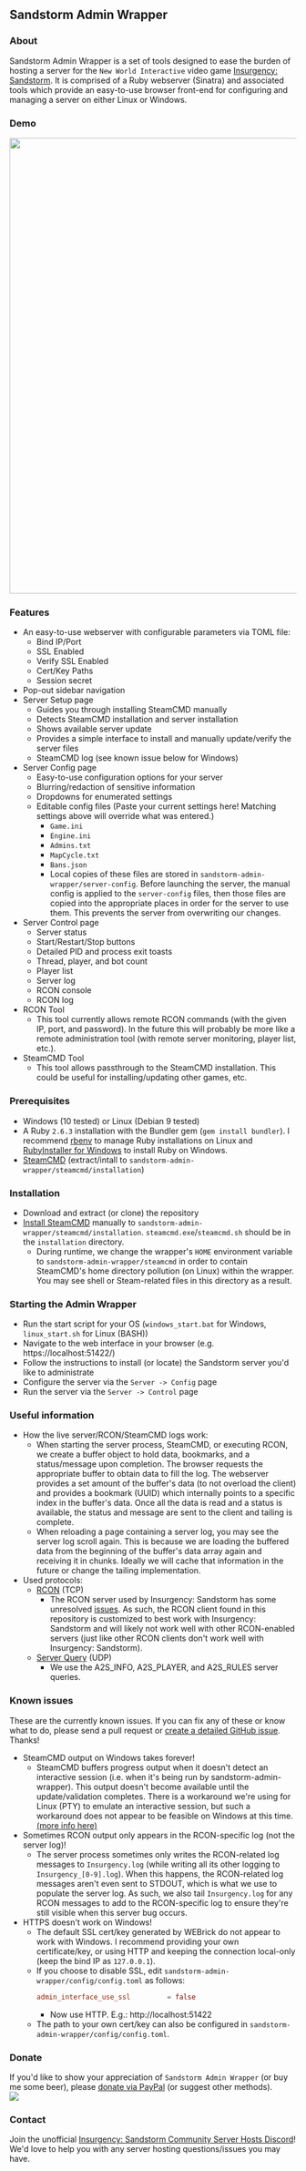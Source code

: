 ## Sandstorm Admin Wrapper

### About

Sandstorm Admin Wrapper is a set of tools designed to ease the burden of hosting a server for the `New World Interactive` video game [Insurgency: Sandstorm](https://store.steampowered.com/app/581320/Insurgency_Sandstorm/). It is comprised of a Ruby webserver (Sinatra) and associated tools which provide an easy-to-use browser front-end for configuring and managing a server on either Linux or Windows.

### Demo

<img src="https://user-images.githubusercontent.com/13367199/62821937-a7e09c80-bb4a-11e9-95f7-b181fa1129c4.gif" width="800">

### Features

- An easy-to-use webserver with configurable parameters via TOML file:
  - Bind IP/Port
  - SSL Enabled
  - Verify SSL Enabled
  - Cert/Key Paths
  - Session secret
- Pop-out sidebar navigation
- Server Setup page
  - Guides you through installing SteamCMD manually
  - Detects SteamCMD installation and server installation
  - Shows available server update
  - Provides a simple interface to install and manually update/verify the server files
  - SteamCMD log (see known issue below for Windows)
- Server Config page
  - Easy-to-use configuration options for your server
  - Blurring/redaction of sensitive information
  - Dropdowns for enumerated settings
  - Editable config files (Paste your current settings here! Matching settings above will override what was entered.)
    - `Game.ini`
    - `Engine.ini`
    - `Admins.txt`
    - `MapCycle.txt`
    - `Bans.json`
    - Local copies of these files are stored in `sandstorm-admin-wrapper/server-config`. Before launching the server, the manual config is applied to the `server-config` files, then those files are copied into the appropriate places in order for the server to use them. This prevents the server from overwriting our changes.
- Server Control page
  - Server status
  - Start/Restart/Stop buttons
  - Detailed PID and process exit toasts
  - Thread, player, and bot count
  - Player list
  - Server log
  - RCON console
  - RCON log
- RCON Tool
  - This tool currently allows remote RCON commands (with the given IP, port, and password). In the future this will probably be more like a remote administration tool (with remote server monitoring, player list, etc.).
- SteamCMD Tool
  - This tool allows passthrough to the SteamCMD installation. This could be useful for installing/updating other games, etc.

### Prerequisites

- Windows (10 tested) or Linux (Debian 9 tested)
- A Ruby `2.6.3` installation with the Bundler gem (`gem install bundler`). I recommend [rbenv](https://github.com/rbenv/rbenv) to manage Ruby installations on Linux and [RubyInstaller for Windows](https://rubyinstaller.org/downloads/) to install Ruby on Windows.
- [SteamCMD](https://developer.valvesoftware.com/wiki/SteamCMD#Cross-Platform_Installation) (extract/intall to `sandstorm-admin-wrapper/steamcmd/installation`)

### Installation

- Download and extract (or clone) the repository
- [Install SteamCMD](https://developer.valvesoftware.com/wiki/SteamCMD#Cross-Platform_Installation) manually to `sandstorm-admin-wrapper/steamcmd/installation`. `steamcmd.exe`/`steamcmd.sh` should be in the `installation` directory.
  - During runtime, we change the wrapper's `HOME` environment variable to `sandstorm-admin-wrapper/steamcmd` in order to contain SteamCMD's home directory pollution (on Linux) within the wrapper. You may see shell or Steam-related files in this directory as a result.

### Starting the Admin Wrapper

- Run the start script for your OS (`windows_start.bat` for Windows, `linux_start.sh` for Linux (BASH))
- Navigate to the web interface in your browser (e.g. https://localhost:51422/)
- Follow the instructions to install (or locate) the Sandstorm server you'd like to administrate
- Configure the server via the `Server -> Config` page
- Run the server via the `Server -> Control` page

### Useful information

- How the live server/RCON/SteamCMD logs work:
  - When starting the server process, SteamCMD, or executing RCON, we create a buffer object to hold data, bookmarks, and a status/message upon completion. The browser requests the appropriate buffer to obtain data to fill the log. The webserver provides a set amount of the buffer's data (to not overload the client) and provides a bookmark (UUID) which internally points to a specific index in the buffer's data. Once all the data is read and a status is available, the status and message are sent to the client and tailing is complete.
  - When reloading a page containing a server log, you may see the server log scroll again. This is because we are loading the buffered data from the beginning of the buffer's data array again and receiving it in chunks. Ideally we will cache that information in the future or change the tailing implementation.
- Used protocols:
  - [RCON](https://developer.valvesoftware.com/wiki/Source_RCON_Protocol) (TCP)
    - The RCON server used by Insurgency: Sandstorm has some unresolved [issues](https://forums.focus-home.com/topic/40331). As such, the RCON client found in this repository is customized to best work with Insurgency: Sandstorm and will likely not work well with other RCON-enabled servers (just like other RCON clients don't work well with Insurgency: Sandstorm).
  - [Server Query](https://developer.valvesoftware.com/wiki/Server_queries) (UDP)
    - We use the A2S_INFO, A2S_PLAYER, and A2S_RULES server queries.

### Known issues

These are the currently known issues. If you can fix any of these or know what to do, please send a pull request or [create a detailed GitHub issue](https://github.com/Joe-Klauza/sandstorm-admin-wrapper/issues/new). Thanks!

- SteamCMD output on Windows takes forever!
  - SteamCMD buffers progress output when it doesn't detect an interactive session (i.e. when it's being run by sandstorm-admin-wrapper). This output doesn't become available until the update/validation completes. There is a workaround we're using for Linux (PTY) to emulate an interactive session, but such a workaround does not appear to be feasible on Windows at this time. [(more info here)](https://github.com/ValveSoftware/Source-1-Games/issues/1684)
- Sometimes RCON output only appears in the RCON-specific log (not the server log)!
  - The server process sometimes only writes the RCON-related log messages to `Insurgency.log` (while writing all its other logging to `Insurgency_[0-9].log`). When this happens, the RCON-related log messages aren't even sent to STDOUT, which is what we use to populate the server log. As such, we also tail `Insurgency.log` for any RCON messages to add to the RCON-specific log to ensure they're still visible when this server bug occurs.
- HTTPS doesn't work on Windows!
  - The default SSL cert/key generated by WEBrick do not appear to work with Windows. I recommend providing your own certificate/key, or using HTTP and keeping the connection local-only (keep the bind IP as `127.0.0.1`).
  - If you choose to disable SSL, edit `sandstorm-admin-wrapper/config/config.toml` as follows:
      ```toml
      admin_interface_use_ssl         = false
      ````
    - Now use HTTP. E.g.: http://localhost:51422
  - The path to your own cert/key can also be configured in `sandstorm-admin-wrapper/config/config.toml`.

### Donate

If you'd like to show your appreciation of `Sandstorm Admin Wrapper` (or buy me some beer), please [donate via PayPal](https://www.paypal.com/cgi-bin/webscr?cmd=_donations&business=QZDY3PPUMH5TU&item_name=Sandstorm%20Admin%20Wrapper&currency_code=USD) (or suggest other methods).  
[![](https://www.paypalobjects.com/en_US/i/btn/btn_donateCC_LG.gif)](https://www.paypal.com/cgi-bin/webscr?cmd=_donations&business=QZDY3PPUMH5TU&item_name=Sandstorm%20Admin%20Wrapper&currency_code=USD)

### Contact

Join the unofficial [Insurgency: Sandstorm Community Server Hosts Discord](https://discord.gg/DSwnmyA)! We'd love to help you with any server hosting questions/issues you may have.
